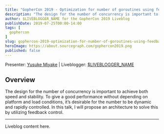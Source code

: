 ```yaml
---
title: "GopherCon 2019 - Optimization for number of goroutines using feedback control"
description: "The design for the number of concurrency is important to achieve both speed and stability. To give a good performance without depending on platform and load conditions, it’s desirable for the number to be dynamic and rapidly controlled. In this talk, I will propose an architecture to solve this by utilizing feedback control."
author: $LIVEBLOGGER_NAME for the GopherCon 2019 Liveblog
publishDate: 2019-07-25T00:00-14:00
tags: [
  gophercon
]
slug: gophercon-2019-optimization-for-number-of-goroutines-using-feedback-control
heroImage: https://about.sourcegraph.com/gophercon2019.png
published: false
---
```


Presenter: [Yusuke Miyake](https://twitter.com/monochromegane) | Liveblogger: [\$LIVEBLOGGER_NAME]($LIVEBLOGGER_URL)

## Overview

The design for the number of concurrency is important to achieve both speed and stability. To give a good performance without depending on platform and load conditions, it’s desirable for the number to be dynamic and rapidly controlled. In this talk, I will propose an architecture to solve this by utilizing feedback control.

---

Liveblog content here.
